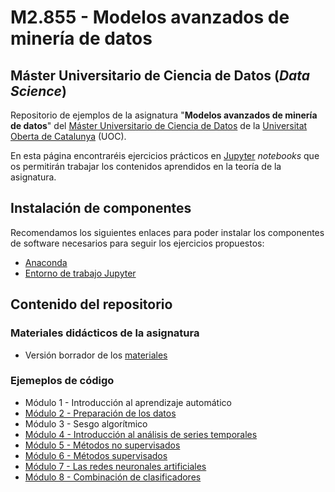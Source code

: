 # M2.855 - Modelos avanzados de minería de datos
## Máster Universitario de Ciencia de Datos (_Data Science_)

Repositorio de ejemplos de la asignatura "**Modelos avanzados de minería de datos**" del [Máster Universitario de Ciencia de Datos](https://www.uoc.edu/es/estudios/masters/master-universitario-data-science) de la [Universitat Oberta de Catalunya](http://www.uoc.edu) (UOC).

En esta página encontraréis ejercicios prácticos en [Jupyter](http://jupyter.org/) _notebooks_ que os permitirán trabajar los contenidos aprendidos en la teoría de la asignatura.

## Instalación de componentes
Recomendamos los siguientes enlaces para poder instalar los componentes de software necesarios para seguir los ejercicios propuestos:

- [Anaconda](https://www.anaconda.com/products/individual)
- [Entorno de trabajo Jupyter](http://jupyter.org/install.html)

## Contenido del repositorio

### Materiales didácticos de la asignatura

- Versión borrador de los [materiales](./Materiales/)

### Ejemeplos de código 

- Módulo 1 - Introducción al aprendizaje automático
- [Módulo 2 - Preparación de los datos](./M2/)
- Módulo 3 - Sesgo algorítmico
- [Módulo 4 - Introducción al análisis de series temporales](./M4/)
- [Módulo 5 - Métodos no supervisados](./M5/)
- [Módulo 6 - Métodos supervisados](./M6/)
- [Módulo 7 - Las redes neuronales artificiales](./M7/)
- [Módulo 8 - Combinación de clasificadores](./M8/)
